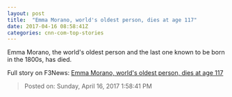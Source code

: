 ```yaml
---
layout: post
title:  "Emma Morano, world's oldest person, dies at age 117"
date: 2017-04-16 08:58:41Z
categories: cnn-com-top-stories
---
```


Emma Morano, the world's oldest person and the last one known to be born in the 1800s, has died.


Full story on F3News: [Emma Morano, world's oldest person, dies at age 117](http://www.f3nws.com/n/HPAkTC)

> Posted on: Sunday, April 16, 2017 1:58:41 PM
